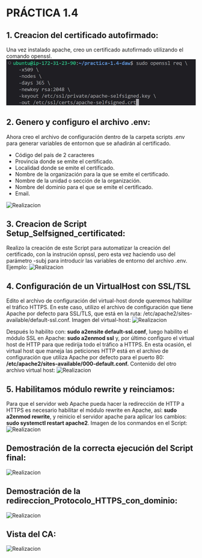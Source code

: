 # PRÁCTICA  1.4

## 1. Creacion del certificado autofirmado:
Una vez instalado apache, creo un certificado autofirmado utilizando el comando openssl.
![openssl](./images/paso_01.jpg)

## 2. Genero y configuro el archivo .env:
Ahora creo el archivo de configuración dentro de la carpeta scripts .env para generar variables de entornon que se añadirán al certificado.

* Código del país de 2 caracteres 
* Provincia donde se emite el certificado.
* Localidad donde se emite el certificado.
* Nombre de la organización para la que se emite el certificado.
* Nombre de la unidad o sección de la organización.
* Nombre del dominio para el que se emite el certificado.
* Email.
  
![Realizacion](.images/paso_02-jpg)

## 3. Creacion de Script Setup_Selfsigned_certificated:
Realizo la creación de este Script para automatizar la creación del certificado, con la instrución opnssl, pero esta vez haciendo uso del parámetro -subj para introducir las variables de entorno del archivo .env. Ejemplo:
![Realizacion](.images/paso_03.jpg)

## 4. Configuración de un VirtualHost con SSL/TSL
Edito el archivo de configuración del virtual-host donde queremos habilitar el tráfico HTTPS. En este caso, utilizo el archivo de configuración que tiene Apache por defecto para SSL/TLS, que está en la ruta: /etc/apache2/sites-available/default-ssl.conf. Imagen del virtual-host: 
![Realizacion](.images/paso_04.jpg) 

Después lo habilito con: **sudo a2ensite default-ssl.conf**, luego habilito el módulo SSL en Apache: **sudo a2enmod ssl** y, por último configuro el virtual host de HTTP para que redirija todo el tráfico a HTTPS. En esta ocasión, el virtual host que maneja las peticiones HTTP está en el archivo de configuración que utiliza Apache por defecto para el puerto 80: **/etc/apache2/sites-available/000-default.conf.**
Contenido del otro archivo virtual host:
![Realizacion](.images/paso_05.jpg) 


## 5. Habilitamos módulo rewrite y reinciamos:
Para que el servidor web Apache pueda hacer la redirección de HTTP a HTTPS es necesario habilitar el módulo rewrite en Apache, así: **sudo a2enmod rewrite**, y reinicio el servidor apache para aplicar los
cambios: **sudo systemctl restart apache2**. 
Imagen de los conmandos en el Script:
![Realizacion](.images/paso_06.jpg) 

## Demostración de la correcta ejecución del Script final:
![Realizacion](.images/Ejecucion_Script_CA) 

## Demostración de la redireccion_Protocolo_HTTPS_con_dominio:
![Realizacion](.images/Redireccion_Protocolo_HTPS) 

## Vista del CA:
![Realizacion](.images/visor_certificado_practica) 



















